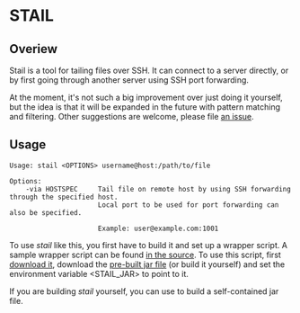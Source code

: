 STAIL
=====


Overiew
-------

Stail is a tool for tailing files over SSH. It can connect to a server
directly, or by first going through another server using SSH port
forwarding.

At the moment, it's not such a big improvement over just doing it
yourself, but the idea is that it will be expanded in the future with
pattern matching and filtering. Other suggestions are welcome, please
file [an
issue](https://bitbucket.org/vetler/stail/issues/new).


Usage
-----

    Usage: stail <OPTIONS> username@host:/path/to/file

    Options:
        -via HOSTSPEC     Tail file on remote host by using SSH forwarding through the specified host.
                          Local port to be used for port forwarding can also be specified.

                          Example: user@example.com:1001

To use *stail* like this, you first have to build it and set up a
wrapper script. A sample wrapper script can be found [in the
source](https://bitbucket.org/vetler/stail/src/c77f3a5b7cec/src/main/shell/stail). To
use this script, first [download
it](https://bitbucket.org/vetler/stail/raw/c77f3a5b7cec/src/main/shell/stail),
download the [pre-built jar file](https://bitbucket.org/vetler/stail/downloads/stail-assembly-0.1.jar) (or build it yourself) and set the
environment variable <STAIL_JAR> to point to it.

If you are building *stail* yourself, you can use <sbt assembly> to
build a self-contained jar file.